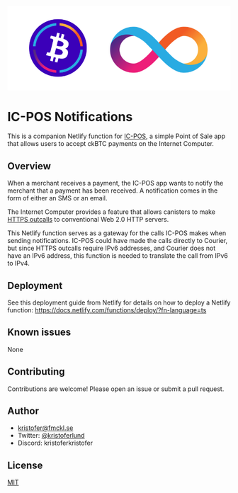![](./media/header.png)

# IC-POS Notifications

This is a companion Netlify function for [IC-POS](https://github.com/cosmasken/bitpochi-vue), a simple Point of Sale app that allows users to accept ckBTC payments on the Internet Computer.

## Overview

When a merchant receives a payment, the IC-POS app wants to notify the merchant that a payment has been received. A notification comes in the form of either an SMS or an email.

The Internet Computer provides a feature that allows canisters to make [HTTPS outcalls](https://internetcomputer.org/docs/current/developer-docs/integrations/https-outcalls/https-outcalls-how-it-works) to conventional Web 2.0 HTTP servers.

This Netlify function serves as a gateway for the calls IC-POS makes when sending notifications. IC-POS could have made the calls directly to Courier, but since HTTPS outcalls require IPv6 addresses, and Courier does not have an IPv6 address, this function is needed to translate the call from IPv6 to IPv4.

## Deployment

See this deployment guide from Netlify for details on how to deploy a Netlify function: https://docs.netlify.com/functions/deploy/?fn-language=ts

## Known issues

None

## Contributing

Contributions are welcome! Please open an issue or submit a pull request.

## Author

- [kristofer@fmckl.se](mailto:kristofer@fmckl.se)
- Twitter: [@kristoferlund](https://twitter.com/kristoferlund)
- Discord: kristoferkristofer

## License

[MIT](LICENSE)
